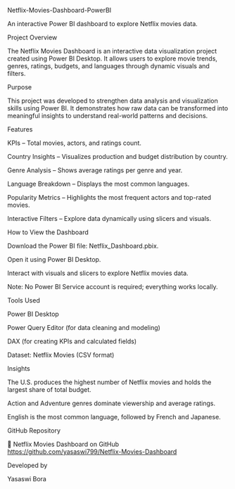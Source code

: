 Netflix-Movies-Dashboard-PowerBI

An interactive Power BI dashboard to explore Netflix movies data.

Project Overview

The Netflix Movies Dashboard is an interactive data visualization project created using Power BI Desktop.
It allows users to explore movie trends, genres, ratings, budgets, and languages through dynamic visuals and filters.

Purpose

This project was developed to strengthen data analysis and visualization skills using Power BI.
It demonstrates how raw data can be transformed into meaningful insights to understand real-world patterns and decisions.

Features

KPIs – Total movies, actors, and ratings count.

Country Insights – Visualizes production and budget distribution by country.

Genre Analysis – Shows average ratings per genre and year.

Language Breakdown – Displays the most common languages.

Popularity Metrics – Highlights the most frequent actors and top-rated movies.

Interactive Filters – Explore data dynamically using slicers and visuals.

How to View the Dashboard

Download the Power BI file: Netflix_Dashboard.pbix.

Open it using Power BI Desktop.

Interact with visuals and slicers to explore Netflix movies data.

Note: No Power BI Service account is required; everything works locally.

Tools Used

Power BI Desktop

Power Query Editor (for data cleaning and modeling)

DAX (for creating KPIs and calculated fields)

Dataset: Netflix Movies (CSV format)

Insights

The U.S. produces the highest number of Netflix movies and holds the largest share of total budget.

Action and Adventure genres dominate viewership and average ratings.

English is the most common language, followed by French and Japanese.

GitHub Repository

🔗 Netflix Movies Dashboard on GitHub
https://github.com/yasaswi799/Netflix-Movies-Dashboard

Developed by

Yasaswi Bora
